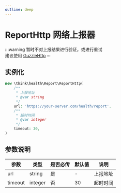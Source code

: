 ```yaml
---
outline: deep
---
```


# ReportHttp 网络上报器

:::warning
暂时不对上报结果进行验证，或进行重试<br/>
建议使用 [GuzzleHttp](https://docs.guzzlephp.org/en/stable/)
:::

## 实例化

```php
new \think\health\Report\ReportHttp(
    /**
     * 上报地址
     * @var string
     */
    url: 'https://your-server.com/health/report',
    /**
     * 超时时间
     * @var integer
     */
    timeout: 30,
)
```

## 参数说明

| 参数    | 类型    | 是否必传 | 默认值 | 说明     |
| ------- | ------- | -------- | ------ | -------- |
| url     | string  | 是       | -      | 上报地址 |
| timeout | integer | 否       | 30     | 超时时间 |
